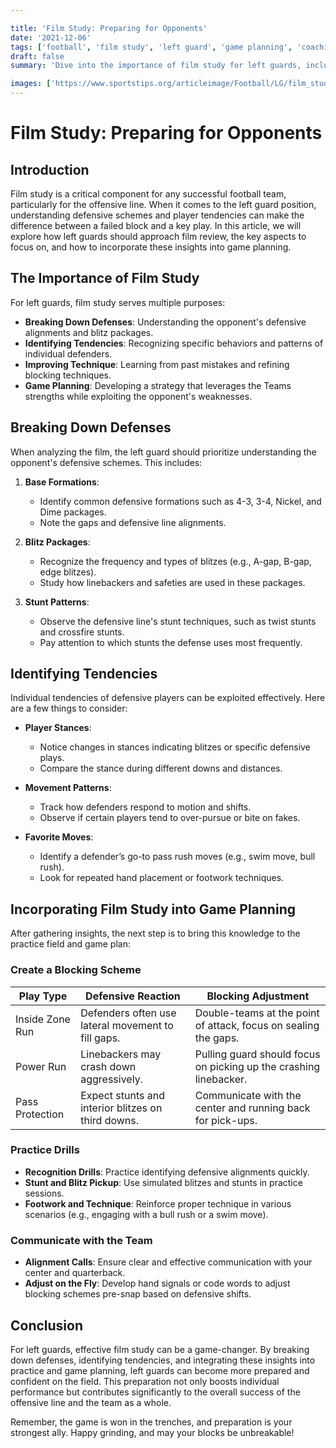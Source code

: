 ```yaml
---

title: 'Film Study: Preparing for Opponents'
date: '2021-12-06'
tags: ['football', 'film study', 'left guard', 'game planning', 'coaching tips', 'player knowledge', 'strategy', 'offensive line', 'tendencies']
draft: false
summary: 'Dive into the importance of film study for left guards, including techniques for breaking down defenses, identifying tendencies, and effective game planning.'

images: ['https://www.sportstips.org/articleimage/Football/LG/film_study_preparing_for_opponents.webp']
---
```


# Film Study: Preparing for Opponents

## Introduction

Film study is a critical component for any successful football team, particularly for the offensive line. When it comes to the left guard position, understanding defensive schemes and player tendencies can make the difference between a failed block and a key play. In this article, we will explore how left guards should approach film review, the key aspects to focus on, and how to incorporate these insights into game planning.

## The Importance of Film Study

For left guards, film study serves multiple purposes:

- **Breaking Down Defenses**: Understanding the opponent's defensive alignments and blitz packages.
- **Identifying Tendencies**: Recognizing specific behaviors and patterns of individual defenders.
- **Improving Technique**: Learning from past mistakes and refining blocking techniques.
- **Game Planning**: Developing a strategy that leverages the Teams strengths while exploiting the opponent's weaknesses.

## Breaking Down Defenses

When analyzing the film, the left guard should prioritize understanding the opponent's defensive schemes. This includes:

1. **Base Formations**:
    - Identify common defensive formations such as 4-3, 3-4, Nickel, and Dime packages.
    - Note the gaps and defensive line alignments.

2. **Blitz Packages**:
    - Recognize the frequency and types of blitzes (e.g., A-gap, B-gap, edge blitzes).
    - Study how linebackers and safeties are used in these packages.

3. **Stunt Patterns**:
    - Observe the defensive line's stunt techniques, such as twist stunts and crossfire stunts.
    - Pay attention to which stunts the defense uses most frequently.

## Identifying Tendencies

Individual tendencies of defensive players can be exploited effectively. Here are a few things to consider:

- **Player Stances**:
    - Notice changes in stances indicating blitzes or specific defensive plays.
    - Compare the stance during different downs and distances.

- **Movement Patterns**:
    - Track how defenders respond to motion and shifts.
    - Observe if certain players tend to over-pursue or bite on fakes.

- **Favorite Moves**:
    - Identify a defender’s go-to pass rush moves (e.g., swim move, bull rush).
    - Look for repeated hand placement or footwork techniques.

## Incorporating Film Study into Game Planning

After gathering insights, the next step is to bring this knowledge to the practice field and game plan:

### Create a Blocking Scheme

| Play Type                | Defensive Reaction                                 | Blocking Adjustment                                            |
|--------------------------|----------------------------------------------------|---------------------------------------------------------------|
| Inside Zone Run          | Defenders often use lateral movement to fill gaps. | Double-teams at the point of attack, focus on sealing the gaps. |
| Power Run                | Linebackers may crash down aggressively.           | Pulling guard should focus on picking up the crashing linebacker. |
| Pass Protection          | Expect stunts and interior blitzes on third downs. | Communicate with the center and running back for pick-ups.       |

### Practice Drills

- **Recognition Drills**: Practice identifying defensive alignments quickly.
- **Stunt and Blitz Pickup**: Use simulated blitzes and stunts in practice sessions.
- **Footwork and Technique**: Reinforce proper technique in various scenarios (e.g., engaging with a bull rush or a swim move).

### Communicate with the Team

- **Alignment Calls**: Ensure clear and effective communication with your center and quarterback.
- **Adjust on the Fly**: Develop hand signals or code words to adjust blocking schemes pre-snap based on defensive shifts.

## Conclusion

For left guards, effective film study can be a game-changer. By breaking down defenses, identifying tendencies, and integrating these insights into practice and game planning, left guards can become more prepared and confident on the field. This preparation not only boosts individual performance but contributes significantly to the overall success of the offensive line and the team as a whole.

Remember, the game is won in the trenches, and preparation is your strongest ally. Happy grinding, and may your blocks be unbreakable!
```